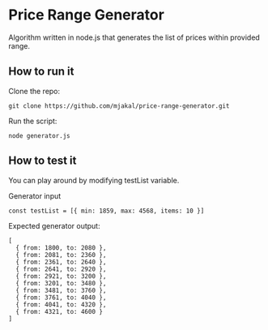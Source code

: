 # Price Range Generator

Algorithm written in node.js that generates the list of prices within provided range.

## How to run it

Clone the repo:
```
git clone https://github.com/mjakal/price-range-generator.git
```

Run the script:
```
node generator.js
```

## How to test it

You can play around by modifying testList variable.

Generator input
```
const testList = [{ min: 1859, max: 4568, items: 10 }]
```

Expected generator output:
```
[
  { from: 1800, to: 2080 },
  { from: 2081, to: 2360 },
  { from: 2361, to: 2640 },
  { from: 2641, to: 2920 },
  { from: 2921, to: 3200 },
  { from: 3201, to: 3480 },
  { from: 3481, to: 3760 },
  { from: 3761, to: 4040 },
  { from: 4041, to: 4320 },
  { from: 4321, to: 4600 }
]
```
